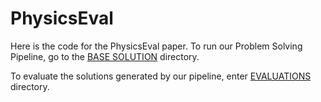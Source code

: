 # PhysicsEval

Here is the code for the PhysicsEval paper. To run our Problem Solving Pipeline, go to the [BASE SOLUTION](https://github.com/areebuzair/PhysicsEval/tree/main/BASE%20SOLUTION#readme) directory.

To evaluate the solutions generated by our pipeline, enter [EVALUATIONS](https://github.com/areebuzair/PhysicsEval/tree/main/EVALUATIONS#readme) directory.
